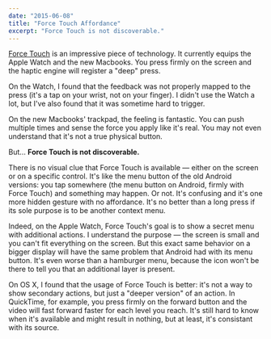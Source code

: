 ```yaml
---
date: "2015-06-08"
title: "Force Touch Affordance"
excerpt: "Force Touch is not discoverable."
---
```


[Force Touch](https://www.apple.com/watch/technology/#sensitive) is an impressive piece of technology. It currently equips the Apple Watch and the new Macbooks. You press firmly on the screen and the haptic engine will register a "deep" press.

On the Watch, I found that the feedback was not properly mapped to the press (it's a tap on your wrist, not on your finger). I didn't use the Watch a lot, but I've also found that it was sometime hard to trigger.

On the new Macbooks' trackpad, the feeling is fantastic. You can push multiple times and sense the force you apply like it's real. You may not even understand that it's not a true physical button.

But… **Force Touch is not discoverable.**

There is no visual clue that Force Touch is available — either on the screen or on a specific control. It's like the menu button of the old Android versions: you tap somewhere (the menu button on Android, firmly with Force Touch) and something may happen. Or not. It's confusing and it's one more hidden gesture with no affordance. It's no better than a long press if its sole purpose is to be another context menu.

Indeed, on the Apple Watch, Force Touch's goal is to show a secret menu with additional actions. I understand the purpose — the screen is small and you can't fit everything on the screen. But this exact same behavior on a bigger display will have the same problem that Android had with its menu button. It's even worse than a hamburger menu, because the icon won't be there to tell you that an additional layer is present.

On OS X, I found that the usage of Force Touch is better: it's not a way to show secondary actions, but just a "deeper version" of an action. In QuickTime, for example, you press firmly on the forward button and the video will fast forward faster for each level you reach. It's still hard to know when it's available and might result in nothing, but at least, it's consistant with its source.
